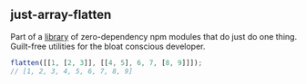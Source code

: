 ## just-array-flatten

Part of a [library](../README.md) of zero-dependency npm modules that do just do one thing.  
Guilt-free utilities for the bloat conscious developer.

```js
flatten([[1, [2, 3]], [[4, 5], 6, 7, [8, 9]]]);
// [1, 2, 3, 4, 5, 6, 7, 8, 9]
```

